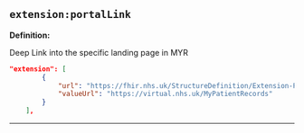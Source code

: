## `extension:portalLink`

<b>Definition:</b><br>

Deep Link into the specific landing page in MYR

```json
"extension": [
        {
            "url": "https://fhir.nhs.uk/StructureDefinition/Extension-Portal-Link",
            "valueUrl": "https://virtual.nhs.uk/MyPatientRecords"
        }
    ],
```

---